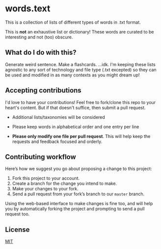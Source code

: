 # words.text

This is a collection of lists of different types of words in .txt format.

This is **not** an exhaustive list or dictionary! These words are curated to be interesting and not (too) obscure.

## What do I do with this?

Generate weird sentence. Make a flashcards. …idk. I'm keeping these lists agnostic to any sort of technology and file type (.txt excepted) so they can be used and modified in as many contexts as you might dream up!

## Accepting contributions

I'd love to have your contributions! Feel free to fork/clone this repo to your heart's content. But if that doesn't suffice, then submit a pull request.

- Additional lists/taxonomies will be considered

- Please keep words in alphabetical order and one entry per line

- **Please only modify one file per pull request**. This will help keep the requests and feedback focused and orderly.

## Contributing workflow

Here’s how we suggest you go about proposing a change to this project:

1. Fork this project to your account.
2. Create a branch for the change you intend to make.
3. Make your changes to your fork.
4. Send a pull request from your fork’s branch to our `master` branch.

Using the web-based interface to make changes is fine too, and will help you
by automatically forking the project and prompting to send a pull request too.

## License

[MIT](./LICENSE)